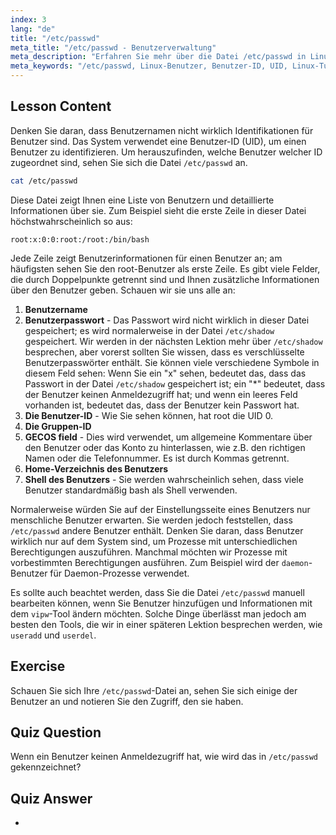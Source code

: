 ```yaml
---
index: 3
lang: "de"
title: "/etc/passwd"
meta_title: "/etc/passwd - Benutzerverwaltung"
meta_description: "Erfahren Sie mehr über die Datei /etc/passwd in Linux, verstehen Sie die Felder der Benutzerinformationen und wie UIDs funktionieren. Erkunden Sie diese essentielle Konfigurationsdatei."
meta_keywords: "/etc/passwd, Linux-Benutzer, Benutzer-ID, UID, Linux-Tutorial, Anfänger, Anleitung, Linux-Befehle"
---
```


## Lesson Content

Denken Sie daran, dass Benutzernamen nicht wirklich Identifikationen für Benutzer sind. Das System verwendet eine Benutzer-ID (UID), um einen Benutzer zu identifizieren. Um herauszufinden, welche Benutzer welcher ID zugeordnet sind, sehen Sie sich die Datei `/etc/passwd` an.

```bash
cat /etc/passwd
```

Diese Datei zeigt Ihnen eine Liste von Benutzern und detaillierte Informationen über sie. Zum Beispiel sieht die erste Zeile in dieser Datei höchstwahrscheinlich so aus:

```plaintext
root:x:0:0:root:/root:/bin/bash
```

Jede Zeile zeigt Benutzerinformationen für einen Benutzer an; am häufigsten sehen Sie den root-Benutzer als erste Zeile. Es gibt viele Felder, die durch Doppelpunkte getrennt sind und Ihnen zusätzliche Informationen über den Benutzer geben. Schauen wir sie uns alle an:

1. **Benutzername**
2. **Benutzerpasswort** - Das Passwort wird nicht wirklich in dieser Datei gespeichert; es wird normalerweise in der Datei `/etc/shadow` gespeichert. Wir werden in der nächsten Lektion mehr über `/etc/shadow` besprechen, aber vorerst sollten Sie wissen, dass es verschlüsselte Benutzerpasswörter enthält. Sie können viele verschiedene Symbole in diesem Feld sehen: Wenn Sie ein "x" sehen, bedeutet das, dass das Passwort in der Datei `/etc/shadow` gespeichert ist; ein "\*" bedeutet, dass der Benutzer keinen Anmeldezugriff hat; und wenn ein leeres Feld vorhanden ist, bedeutet das, dass der Benutzer kein Passwort hat.
3. **Die Benutzer-ID** - Wie Sie sehen können, hat root die UID 0.
4. **Die Gruppen-ID**
5. **GECOS field** - Dies wird verwendet, um allgemeine Kommentare über den Benutzer oder das Konto zu hinterlassen, wie z.B. den richtigen Namen oder die Telefonnummer. Es ist durch Kommas getrennt.
6. **Home-Verzeichnis des Benutzers**
7. **Shell des Benutzers** - Sie werden wahrscheinlich sehen, dass viele Benutzer standardmäßig bash als Shell verwenden.

Normalerweise würden Sie auf der Einstellungsseite eines Benutzers nur menschliche Benutzer erwarten. Sie werden jedoch feststellen, dass `/etc/passwd` andere Benutzer enthält. Denken Sie daran, dass Benutzer wirklich nur auf dem System sind, um Prozesse mit unterschiedlichen Berechtigungen auszuführen. Manchmal möchten wir Prozesse mit vorbestimmten Berechtigungen ausführen. Zum Beispiel wird der `daemon`-Benutzer für Daemon-Prozesse verwendet.

Es sollte auch beachtet werden, dass Sie die Datei `/etc/passwd` manuell bearbeiten können, wenn Sie Benutzer hinzufügen und Informationen mit dem `vipw`-Tool ändern möchten. Solche Dinge überlässt man jedoch am besten den Tools, die wir in einer späteren Lektion besprechen werden, wie `useradd` und `userdel`.

## Exercise

Schauen Sie sich Ihre `/etc/passwd`-Datei an, sehen Sie sich einige der Benutzer an und notieren Sie den Zugriff, den sie haben.

## Quiz Question

Wenn ein Benutzer keinen Anmeldezugriff hat, wie wird das in `/etc/passwd` gekennzeichnet?

## Quiz Answer

-
